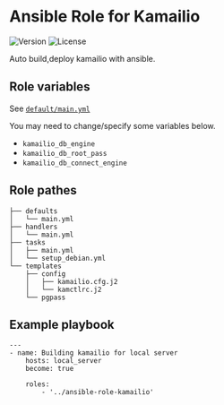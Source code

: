 # Ansible Role for Kamailio
![Version](https://img.shields.io/github/v/tag/mach1el/ansible-kamailio-role?color=magenta&label=Ver&style=flat-square) ![License](https://img.shields.io/github/license/mach1el/ansible-kamailio-role)

Auto build,deploy kamailio with ansible.

## Role variables
See [`default/main.yml`](https://github.com/mach1el/ansible-role-kamailio/blob/master/defaults/main.yml)

You may need to change/specify some variables below.

* `kamailio_db_engine`
* `kamailio_db_root_pass`
* `kamailio_db_connect_engine`

## Role pathes

	├── defaults
	│   └── main.yml
	├── handlers
	│   └── main.yml
	├── tasks
	│   ├── main.yml
	│   └── setup_debian.yml
	└── templates
		├── config
		│   ├── kamailio.cfg.j2
		│   └── kamctlrc.j2
		└── pgpass


## Example playbook
	---
	- name: Building kamailio for local server
		hosts: local_server
		become: true

		roles:
			- '../ansible-role-kamailio'
